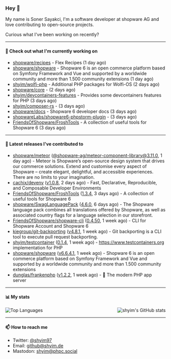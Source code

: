 ### Hey 👋

My name is Soner Sayakci, I'm a software developer at shopware AG and love contributing to open-source projects.

Curious what I've been working on recently?

---

#### 👷 Check out what I'm currently working on

- [shopware/recipes](https://github.com/shopware/recipes) - Flex Recipes (1 day ago)
- [shopware/shopware](https://github.com/shopware/shopware) - Shopware 6 is an open commerce platform based on Symfony Framework and Vue and supported by a worldwide community and more than 1.500 community extensions (1 day ago)
- [shyim/wolfi-php](https://github.com/shyim/wolfi-php) - Additional PHP packages for Wolfi-OS (2 days ago)
- [shopware/core](https://github.com/shopware/core) -  (2 days ago)
- [shyim/devcontainers-features](https://github.com/shyim/devcontainers-features) - Provides some devcontainers features for PHP (3 days ago)
- [shyim/composer-rs](https://github.com/shyim/composer-rs) -  (3 days ago)
- [shopware/docs](https://github.com/shopware/docs) - Shopware 6 developer docs (3 days ago)
- [shopwareLabs/shopware6-phpstorm-plugin](https://github.com/shopwareLabs/shopware6-phpstorm-plugin) -  (3 days ago)
- [FriendsOfShopware/FroshTools](https://github.com/FriendsOfShopware/FroshTools) - A collection of useful tools for Shopware 6 (3 days ago)

---

#### 🔭 Latest releases I've contributed to

- [shopware/meteor](https://github.com/shopware/meteor) ([@shopware-ag/meteor-component-library@3.11.0](https://github.com/shopware/meteor/releases/tag/%40shopware-ag/meteor-component-library%403.11.0), 1 day ago) - Meteor is Shopware’s open-source design system that drives our commerce solutions. Extend and customise every aspect of Shopware – create elegant, delightful, and accessible experiences. There are no limits to your imagination.
- [cachix/devenv](https://github.com/cachix/devenv) ([v1.0.8](https://github.com/cachix/devenv/releases/tag/v1.0.8), 2 days ago) - Fast, Declarative, Reproducible, and Composable Developer Environments
- [FriendsOfShopware/FroshTools](https://github.com/FriendsOfShopware/FroshTools) ([1.3.4](https://github.com/FriendsOfShopware/FroshTools/releases/tag/1.3.4), 3 days ago) - A collection of useful tools for Shopware 6
- [shopware/SwagLanguagePack](https://github.com/shopware/SwagLanguagePack) ([4.6.0](https://github.com/shopware/SwagLanguagePack/releases/tag/4.6.0), 6 days ago) - The Shopware language pack combines all translations offered by Shopware, as well as associated country flags for a language selection in our storefront.
- [FriendsOfShopware/shopware-cli](https://github.com/FriendsOfShopware/shopware-cli) ([0.4.50](https://github.com/FriendsOfShopware/shopware-cli/releases/tag/0.4.50), 1 week ago) - CLI for Shopware Account and Shopware 6
- [kiegroup/git-backporting](https://github.com/kiegroup/git-backporting) ([v4.8.1](https://github.com/kiegroup/git-backporting/releases/tag/v4.8.1), 1 week ago) - Git backporting is a CLI tool to execute pull request backporting.
- [shyim/testcontainer](https://github.com/shyim/testcontainer) ([0.1.4](https://github.com/shyim/testcontainer/releases/tag/0.1.4), 1 week ago) - https://www.testcontainers.org implementation for PHP
- [shopware/shopware](https://github.com/shopware/shopware) ([v6.6.4.1](https://github.com/shopware/shopware/releases/tag/v6.6.4.1), 1 week ago) - Shopware 6 is an open commerce platform based on Symfony Framework and Vue and supported by a worldwide community and more than 1.500 community extensions
- [dunglas/frankenphp](https://github.com/dunglas/frankenphp) ([v1.2.2](https://github.com/dunglas/frankenphp/releases/tag/v1.2.2), 1 week ago) - 🧟 The modern PHP app server

---

#### 📊 My stats

<img align="right" alt="shyim's GitHub stats" src="https://github-readme-stats.vercel.app/api?username=shyim&count_private=1&show_icons=true&" />

![Top Languages](https://github-readme-stats.vercel.app/api/top-langs/?username=shyim)

---

#### 📫 How to reach me

- Twitter: [@shyim97](https://twitter.com/shyim97)
- Email: [github@shyim.de](mailto://github@shyim.de)
- Mastodon: <a rel="me" href="https://phpc.social/@shyim">shyim@phpc.social</a>
